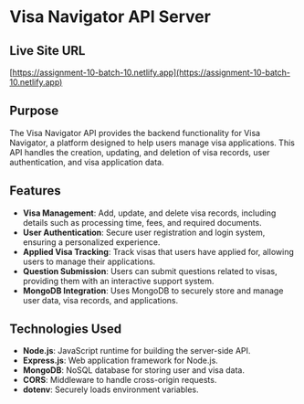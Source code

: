 # Visa Navigator API Server

## Live Site URL

[https://assignment-10-batch-10.netlify.app](https://assignment-10-batch-10.netlify.app)

## Purpose

The Visa Navigator API provides the backend functionality for Visa Navigator, a platform designed to help users manage visa applications. This API handles the creation, updating, and deletion of visa records, user authentication, and visa application data.

## Features

- **Visa Management**: Add, update, and delete visa records, including details such as processing time, fees, and required documents.
- **User Authentication**: Secure user registration and login system, ensuring a personalized experience.
- **Applied Visa Tracking**: Track visas that users have applied for, allowing users to manage their applications.
- **Question Submission**: Users can submit questions related to visas, providing them with an interactive support system.
- **MongoDB Integration**: Uses MongoDB to securely store and manage user data, visa records, and applications.

## Technologies Used

- **Node.js**: JavaScript runtime for building the server-side API.
- **Express.js**: Web application framework for Node.js.
- **MongoDB**: NoSQL database for storing user and visa data.
- **CORS**: Middleware to handle cross-origin requests.
- **dotenv**: Securely loads environment variables.